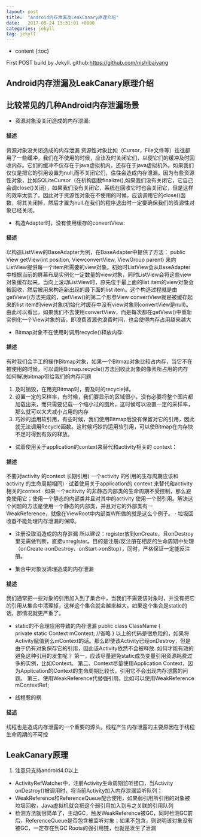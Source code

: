 ```yaml
---
layout: post
title:  "Android内存泄漏及LeakCanary原理介绍"
date:   2017-05-24 13:31:01 +0800
categories: jekyll
tag: jekyll
---
```


* content
{:toc}


First POST build by Jekyll.
github:https://github.com/nishibaiyang


Android内存泄漏及LeakCanary原理介绍
------------------------
## 比较常见的几种Android内存泄漏场景 ##
 
- 资源对象没关闭造成的内存泄漏:
#### 描述 ####
资源对象没关闭造成的内存泄漏
资源性对象比如（Cursor，File文件等）往往都用了一些缓冲，我们在不使用的时候，应该及时关闭它们，以便它们的缓冲及时回收内存。它们的缓冲不仅存在于java虚拟机内，还存在于java虚拟机外。如果我们仅仅是把它的引用设置为null,而不关闭它们，往往会造成内存泄漏。因为有些资源性对象，比如SQLiteCursor（在析构函数finalize(),如果我们没有关闭它，它自己会调close()关闭），如果我们没有关闭它，系统在回收它时也会关闭它，但是这样的效率太低了。因此对于资源性对象在不使用的时候，应该调用它的close()函数，将其关闭掉，然后才置为null.在我们的程序退出时一定要确保我们的资源性对象已经关闭。

- 构造Adapter时，没有使用缓存的convertView:
#### 描述 ####
以构造ListView的BaseAdapter为例，在BaseAdapter中提供了方法：
public View getView(int position, ViewconvertView, ViewGroup parent)
来向ListView提供每一个item所需要的view对象。初始时ListView会从BaseAdapter中根据当前的屏幕布局实例化一定数量的view对象，同时ListView会将这些view对象缓存起来。当向上滚动ListView时，原先位于最上面的list item的view对象会被回收，然后被用来构造新出现的最下面的list item。这个构造过程就是由getView()方法完成的，getView()的第二个形参View convertView就是被缓存起来的list item的view对象(初始化时缓存中没有view对象则convertView是null)。由此可以看出，如果我们不去使用convertView，而是每次都在getView()中重新实例化一个View对象的话，即浪费资源也浪费时间，也会使得内存占用越来越大

- Bitmap对象不在使用时调用recycle()释放内存:
#### 描述 ####
 有时我们会手工的操作Bitmap对象，如果一个Bitmap对象比较占内存，当它不在被使用的时候，可以调用Bitmap.recycle()方法回收此对象的像素所占用的内存
如何解决bitmap带给我们的内存问题
1. 及时销毁，在用完Bitmap时，要及时的recycle掉。
2. 设置一定的采样率，有时候，我们要显示的区域很小，没有必要将整个图片都加载出来，而只需要记载一个缩小过的图片，这时候可以设置一定的采样率，那么就可以大大减小占用的内存
3. 巧妙的运用软引用，有些时候，我们使用Bitmap后没有保留对它的引用，因此就无法调用Recycle函数。这时候巧妙的运用软引用，可以使Bitmap在内存快不足时得到有效的释放。

- 试着使用关于application的context来替代和activity相关的 context：
#### 描述 ####
不要对activity 的context 长期引用( 一个activity 的引用的生存周期应该和activity 的生命周期相同)
· 试着使用关于application的 context 来替代和activity相关的context
· 如果一个acitivity 的非静态内部类的生命周期不受控制，那么避免使用它；使用一个静态的内部类并且对其中的activity 使用一个弱引用。解决这个问题的方法是使用一个静态的内部类，并且对它的外部类有一WeakReference，就像在ViewRoot中内部类W所做的就是这么个例子。
· 垃圾回收器不能处理内存泄漏的保障。
- 注册没取消造成的内存泄漏
所以建议：register放到onCreate，且onDestroy里无需做判断，直接unregister。目的是注册/反注册在相反的生命周期中处理（onCreate->onDestroy、onStart->onStop），同时，严格保证一定能反注册。

- 集合中对象没清理造成的内存泄漏
#### 描述 ####
我们通常把一些对象的引用加入到了集合中，当我们不需要该对象时，并没有把它的引用从集合中清理掉，这样这个集合就会越来越大。如果这个集合是static的话，那情况就更严重了。
- static的不合理应用导致的内存泄漏
    public class ClassName {      
    private static Context mContext;       //省略 
} 
以上的代码是很危险的，如果将Activity赋值到么mContext的话。那么即使该Activity已经onDestroy，但是由于仍有对象保存它的引用，因此该Activity依然不会被释放. 
如何才能有效的避免这种引用的发生呢？ 
    第一，应该尽量避免static成员变量引用资源耗费过多的实例，比如Context。 
    第二、Context尽量使用Application Context，因为Application的Context的生命周期比较长，引用它不会出现内存泄露的问题。 
    第三、使用WeakReference代替强引用。比如可以使用WeakReference<Context> mContextRef; 


- 线程惹的祸
#### 描述 ####
线程也是造成内存泄露的一个重要的源头。线程产生内存泄露的主要原因在于线程生命周期的不可控

 


      

## LeakCanary原理 ##
1. 注意只支持android4.0以上

- ActivityRefWatcher中，注册Activity生命周期监听接口，当Activity onDestroy()被调用时，将当前Activity加入内存泄漏监听队列；
- WeakReference和ReferenceQueue<Object>配合使用，如果弱引用所引用的对象被垃圾回收，Java虚拟机就会把这个弱引用加入到与之关联的引用队列
- 检测方法就很简单了，主动GC，触发WeakReference被GC，同时检测GC前后，ReferenceQueue是否包含被监听对象；如果不包含，则说明该对象没有被GC，一定存在到GC Roots的强引用链，也就是发生了泄漏







[jekyll]:      http://jekyllrb.com
[jekyll-gh]:   https://github.com/jekyll/jekyll
[jekyll-help]: https://github.com/jekyll/jekyll-help
